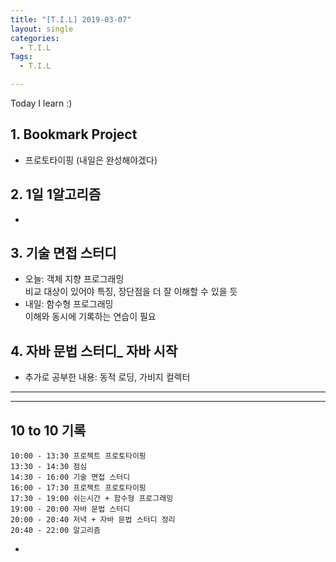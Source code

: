 ```yaml
---
title: "[T.I.L] 2019-03-07"
layout: single
categories:
  - T.I.L
Tags:
  - T.I.L

---
```

Today I learn :)
   

## 1. Bookmark Project    
* 프로토타이핑 (내일은 완성해야겠다)  

## 2. 1일 1알고리즘  
* 

## 3. 기술 면접 스터디  
* 오늘: 객체 지향 프로그래밍    
  비교 대상이 있어야 특징, 장단점을 더 잘 이해할 수 있을 듯    
* 내일: 함수형 프로그래밍  
  이해와 동시에 기록하는 연습이 필요  

## 4. 자바 문법 스터디_ 자바 시작  
* 추가로 공부한 내용: 동적 로딩, 가비지 컬렉터  
 


---
---


## 10 to 10 기록

```
10:00 - 13:30 프로젝트 프로토타이핑
13:30 - 14:30 점심
14:30 - 16:00 기술 면접 스터디 
16:00 - 17:30 프로젝트 프로토타이핑 
17:30 - 19:00 쉬는시간 + 함수형 프로그래밍 
19:00 - 20:00 자바 문법 스터디  
20:00 - 20:40 저녁 + 자바 문법 스터디 정리 
20:40 - 22:00 알고리즘  
```
* 
